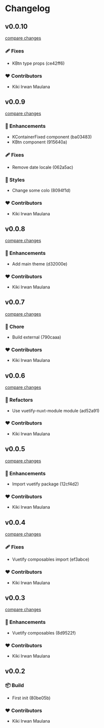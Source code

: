 # Changelog


## v0.0.10

[compare changes](https://undefined/undefined/compare/v0.0.9...v0.0.10)

### 🩹 Fixes

- KBtn type props (ce42ff6)

### ❤️  Contributors

- Kiki Irwan Maulana

## v0.0.9

[compare changes](https://undefined/undefined/compare/v0.0.8...v0.0.9)

### 🚀 Enhancements

- KContainerFixed component (ba03483)
- KBtn component (915640a)

### 🩹 Fixes

- Remove date locale (062a5ac)

### 🎨 Styles

- Change some colo (8094f1d)

### ❤️  Contributors

- Kiki Irwan Maulana

## v0.0.8

[compare changes](https://undefined/undefined/compare/v0.0.7...v0.0.8)

### 🚀 Enhancements

- Add main theme (d32000e)

### ❤️  Contributors

- Kiki Irwan Maulana

## v0.0.7

[compare changes](https://undefined/undefined/compare/v0.0.6...v0.0.7)

### 🏡 Chore

- Build external (790caaa)

### ❤️  Contributors

- Kiki Irwan Maulana

## v0.0.6

[compare changes](https://undefined/undefined/compare/v0.0.5...v0.0.6)

### 💅 Refactors

- Use vuetify-nuxt-module module (ad52a91)

### ❤️  Contributors

- Kiki Irwan Maulana

## v0.0.5

[compare changes](https://undefined/undefined/compare/v0.0.4...v0.0.5)

### 🚀 Enhancements

- Import vuetify package (12cf4d2)

### ❤️  Contributors

- Kiki Irwan Maulana

## v0.0.4

[compare changes](https://undefined/undefined/compare/v0.0.3...v0.0.4)

### 🩹 Fixes

- Vuetify composables import (ef3abce)

### ❤️  Contributors

- Kiki Irwan Maulana

## v0.0.3

[compare changes](https://undefined/undefined/compare/v0.0.2...v0.0.3)

### 🚀 Enhancements

- Vuetify composables (8d9522f)

### ❤️  Contributors

- Kiki Irwan Maulana

## v0.0.2


### 📦 Build

- First init (80be05b)

### ❤️  Contributors

- Kiki Irwan Maulana

